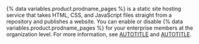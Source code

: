 {% data variables.product.prodname_pages %} is a static site hosting service that takes HTML, CSS, and JavaScript files straight from a repository and publishes a website. You can enable or disable {% data variables.product.prodname_pages %} for your enterprise members at the organization level. For more information, see [AUTOTITLE](/admin/configuration/configuring-your-enterprise/configuring-github-pages-for-your-enterprise) and [AUTOTITLE](/pages/getting-started-with-github-pages/about-github-pages).
